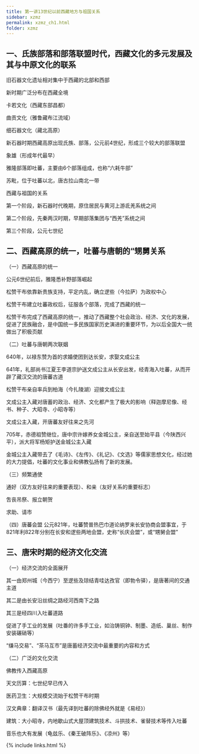 ```yaml
---
title: 第一讲13世纪以前西藏地方与祖国关系
sidebar: xzmz
permalink: xzmz_ch1.html
folder: xzmz
---
```


## 一、氏族部落和部落联盟时代，西藏文化的多元发展及其与中原文化的联系

旧石器文化遗址相对集中于西藏的北部和西部

新时期广泛分布在西藏全境

卡若文化（西藏东部昌都）

曲贡文化（雅鲁藏布江流域）

细石器文化（藏北高原）

新石器时期西藏高原出现氏族、部落，公元前4世纪，形成三个较大的部落联盟

象雄（形成年代最早）

雅隆部落即吐蕃，主要由6个部落组成，也称“六耗牛部”

苏毗，位于吐蕃以北，唐古拉山南北一带

西藏与祖国的关系

第一个阶段，新石器时代晚期，原住居民与黄河上游氐羌系统之间

第二个阶段，先秦两汉时期，早期部落集团与“西羌”系统之间

第三个阶段，公元七世纪

## 二、西藏高原的统一，吐蕃与唐朝的“甥舅关系

（一）西藏高原的统一

公元6世纪前后，雅隆悉补野部落崛起

松赞干布依靠新贵族支持，平定内乱，确立逻些（今拉萨）为政权中心

松赞干布建立吐蕃政权后，征服各个部落，完成了西藏的统一


松赞干布完成了西藏高原的统一，推动了西藏整个社会政治、经济、文化的发展，促进了民族融合，是中国统一多民族国家历史演进的重要环节，为以后全国大一统做出了积极页献

（二）吐蕃与唐朝两次联姻

640年，以禄东赞为首的求婚使团到达长安，求娶文成公主

641年，礼部尚书江夏王李道宗护送文成公主从长安出发，经青海入吐蕃，从而开辟了藏汉交流的唐蕃古道


松赞干布亲自率兵到柏海（今扎陵湖）迎接文成公主

文成公主入藏对唐蓄的政治、经济、文化都产生了极大的影响（释迦摩尼像、经书、种子、大昭寺、小昭寺等）


文成公主入藏，开唐蕃友好往来之先河

705年，赤德祖赞继位，唐中宗许嫁养女金城公主，亲自送至始平县（今陕西兴平），派大将军杨矩护送金城公主入藏

金城公主入藏带去了《毛诗》、《左传》、《礼记》、《文选》等儒家思想文化，经过她的大力提倡，吐蕃的文化事业和佛教弘扬有了新的发展。


（三）频繁通使

通好（双方友好往来的重要表现）、和亲（友好关系的重要标志）

吿丧吊祭、报立朝贺

求助、请市


（四）唐蕃会盟
公元821年，吐蕃赞普热巴巾道论纳罗来长安协商会盟事宜，于821年利822年分别在长安和逻些两地会盟，史称“长庆会盟”，或“甥舅会盟”



## 三、唐宋时期的经济文化交流



（一）经济交流的全面展开

其一由郑州城（今西宁）至逻些及琼结青哇达孜官（即勃令驿），是唐著间的交通主道

其二是由长安沿丝绸之路经河西南下之路

其三是经四川入吐蕃道路

促进了手工业的发展（吐番的许多手工业，如治铸铜钟、制墨、造纸、巢丝、制作安装碾硝等）

“缣马交易”、“茶马互市”是唐蓄经济交流中最重要的内容和方式

（二）广泛的文化交流 

佛教传入西藏高原

天文历算：七世纪早已传入

医药卫生：大规模交流始于松赞干布时期

汉文典章：翻译汉书（最先译到吐蕃的除佛经外就是《易经》）

建筑：大小昭寺，内地歇山式大屋顶建筑技术、斗拱技术、雀替技术等传入吐蕃

音乐也大有发展（龟兹乐、《秦王破阵乐》、《凉州》等）

{% include links.html %}
